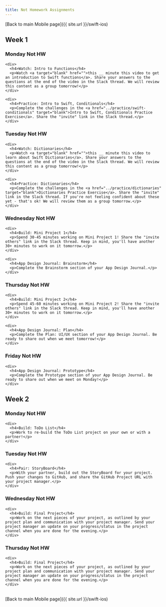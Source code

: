```yaml
---
title: Not Homework Assignments
---
```


[Back to main Mobile page]({{ site.url }}/swift-ios)

<h2>Week 1</h2>

<article class="solo-day-card">
  <h3 class="solo-day-label solo-day-click">Monday Not HW</h3>
  <div class="solo-day-toggle">

    <div>
      <h4>Watch: Intro to Functions</h4>
      <p>Watch <a target="blank" href="">this __ minute this video to get an introduction to Swift functions</a>. Share your answers to the questions at the end of the video in the Slack thread. We will review this content as a group tomorrow!</p>
    </div>

    <div>
      <h4>Practice: Intro to Swift, Conditionals</h4>
      <p>Complete the challenges in the <a href="../practice/swift-conditionals" target="blank">Intro to Swift, Conditionals Practice Exercise</a>. Share the "invite" link in the Slack thread.</p>
    </div>

  </div>
</article>

<article class="solo-day-card">
  <h3 class="solo-day-label solo-day-click">Tuesday Not HW</h3>
  <div class="solo-day-toggle">

    <div>
      <h4>Watch: Dictionaries</h4>
      <p>Watch <a target="blank" href="">this __ minute this video to learn about Swift Dictionaries</a>. Share your answers to the questions at the end of the video in the Slack thread. We will review this content as a group tomorrow!</p>
    </div>

    <div>
      <h4>Practice: Dictionaries</h4>
      <p>Complete the challenges in the <a href="../practice/dictionaries" target="blank">Dictionaries Practice Exercise</a>. Share the "invite" link in the Slack thread. If you're not feeling confident about these yet - that's ok! We will review them as a group tomorrow.</p>
    </div>

  </div>
</article>

<article class="solo-day-card">
  <h3 class="solo-day-label solo-day-click">Wednesday Not HW</h3>
  <div class="solo-day-toggle">

    <div>
      <h4>Build: Mini Project 1</h4>
      <p>Spend 30-45 minutes working on Mini Project 1! Share the "invite others" link in the Slack thread. Keep in mind, you'll have another 30+ minutes to work on it tomorrow.</p>
    </div>

    <div>
      <h4>App Design Journal: Brainstorm</h4>
      <p>Complete the Brainstorm section of your App Design Journal.</p>
    </div>

  </div>
</article>

<article class="solo-day-card">
  <h3 class="solo-day-label solo-day-click">Thursday Not HW</h3>
  <div class="solo-day-toggle">

    <div>
      <h4>Build: Mini Project 2</h4>
      <p>Spend 45-60 minutes working on Mini Project 2! Share the "invite others" link in the Slack thread. Keep in mind, you'll have another 30+ minutes to work on it tomorrow.</p>
    </div>

    <div>
      <h4>App Design Journal: Plan</h4>
      <p>Complete the Plan: UI/UX section of your App Design Journal. Be ready to share out when we meet tomorrow!</p>
    </div>

  </div>
</article>

<article class="solo-day-card">
  <h3 class="solo-day-label solo-day-click">Friday Not HW</h3>
  <div class="solo-day-toggle">

    <div>
      <h4>App Design Journal: Prototype</h4>
      <p>Complete the Prototype section of your App Design Journal. Be ready to share out when we meet on Monday!</p>
    </div>

  </div>
</article>

<h2>Week 2</h2>

<article class="solo-day-card">
  <h3 class="solo-day-label solo-day-click">Monday Not HW</h3>
  <div class="solo-day-toggle">

    <div>
      <h4>Build: ToDo List</h4>
      <p>Work to re-build the ToDo List project on your own or with a partner!</p>
    </div>

  </div>
</article>

<article class="solo-day-card">
  <h3 class="solo-day-label solo-day-click">Tuesday Not HW</h3>
  <div class="solo-day-toggle">

    <div>
      <h4>Pair: StoryBoard</h4>
      <p>With your partner, build out the StoryBoard for your project. Push your changes to GitHub, and share the GitHub Project URL with your project manager.</p>
    </div>

  </div>
</article>

<article class="solo-day-card">
  <h3 class="solo-day-label solo-day-click">Wednesday Not HW</h3>
  <div class="solo-day-toggle">

    <div>
      <h4>Build: Final Project</h4>
      <p>Work on the next pieces of your project, as outlined by your project plan and communication with your project manager. Send your project manager an update on your progress/status in the project channel when you are done for the evening.</p>
    </div>

  </div>
</article>

<article class="solo-day-card">
  <h3 class="solo-day-label solo-day-click">Thursday Not HW</h3>
  <div class="solo-day-toggle">

    <div>
      <h4>Build: Final Project</h4>
      <p>Work on the next pieces of your project, as outlined by your project plan and communication with your project manager. Send your project manager an update on your progress/status in the project channel when you are done for the evening.</p>
    </div>

  </div>
</article>

<br>
[Back to main Mobile page]({{ site.url }}/swift-ios)
